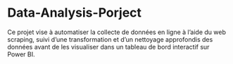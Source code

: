 # Data-Analysis-Porject
Ce projet vise à automatiser la collecte de données en ligne à l’aide du web scraping, suivi d’une transformation et d’un nettoyage approfondis des données avant de les visualiser dans un tableau de bord interactif sur Power BI.
